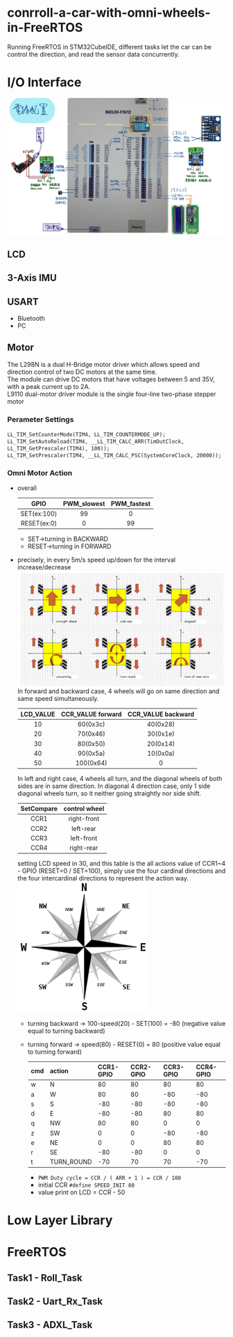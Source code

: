 # conrroll-a-car-with-omni-wheels-in-FreeRTOS
Running FreeRTOS in STM32CubeIDE, different tasks let the car can be control the direction, and read the sensor data concurrently.   

# I/O Interface
![I/O](https://github.com/wei94424/conrroll-a-car-with-omni-wheels-in-FreeRTOS/blob/master/img/io.jpg)
## LCD
## 3-Axis IMU
## USART
  * Bluetooth
  * PC
## Motor
  The L298N is a dual H-Bridge motor driver which allows speed and direction control of two DC motors at the same time.  
  The module can drive DC motors that have voltages between 5 and 35V, with a peak current up to 2A.  
  L9110 dual-motor driver module is the single four-line two-phase stepper motor
  ### Perameter Settings
  ``` 
  LL_TIM_SetCounterMode(TIM4, LL_TIM_COUNTERMODE_UP);
  LL_TIM_SetAutoReload(TIM4, __LL_TIM_CALC_ARR(TimOutClock, LL_TIM_GetPrescaler(TIM4), 100)); 
  LL_TIM_SetPrescaler(TIM4, __LL_TIM_CALC_PSC(SystemCoreClock, 20000));
  ```
  ### Omni Motor Action   
* overall 

  | GPIO | PWM_slowest | PWM_fastest |
  |:------:|:-----:|:-----:|
  | SET(ex:100) | 99 | 0 |
  | RESET(ex:0) | 0 | 99 |  

    * SET->turning in BACKWARD
    * RESET->turning in FORWARD  
* precisely, in every 5m/s speed up/down for the interval increase/decrease  
![omni wheel](https://github.com/wei94424/conrroll-a-car-with-omni-wheels-in-FreeRTOS/blob/master/img/wheel-rotations.jpg)  
In forward and backward case, 4 wheels will go on same direction and same speed simultaneously.  

    | LCD_VALUE | CCR_VALUE forward | CCR_VALUE backward |
    |:------:|:-----:|:-----:|
    | 10 | 60(0x3c) | 40(0x28) |
    | 20 | 70(0x46) | 30(0x1e) |
    | 30 | 80(0x50) | 20(0x14) |
    | 40 | 90(0x5a) | 10(0x0a) |
    | 50 | 100(0x64) | 0 |
    
  In left and right case, 4 wheels all turn, and the diagonal wheels of both sides are in same direction.
  In diagonal 4 direction case, only 1 side diagonal wheels turn, so it neither going straightly nor side shift. 
    
    | SetCompare | control wheel |
    |:------:|:-----:|
    | CCR1 | right-front |
    | CCR2 | left-rear |
    | CCR3 | left-front |
    | CCR4 | right-rear |
    
  setting LCD speed in 30, and this table is the all actions value of CCR1~4 - GPIO (RESET=0 / SET=100), simply use the four cardinal directions and the four intercardinal directions to represent the action way.
  ![moving derection](https://github.com/wei94424/conrroll-a-car-with-omni-wheels-in-FreeRTOS/blob/master/img/compass%20rose.png)  
  * turning backward -> 100-speed(20) - SET(100) = -80 (negative value equal to turning backward)
  * turning forward -> speed(80) - RESET(0) = 80 (positive value equal to turning forward)
  

    | cmd | action     | CCR1-GPIO | CCR2-GPIO | CCR3-GPIO | CCR4-GPIO |
    |-----|------------|-----------|-----------|-----------|-----------|
    | w   | N          | 80        | 80        | 80        | 80        |
    | a   | W          | 80        | 80        | -80       | -80       |
    | s   | S          | -80       | -80       | -80       | -80       |
    | d   | E          | -80       | -80       | 80        | 80        |
    | q   | NW         | 80        | 80        | 0         | 0         |
    | z   | SW         | 0         | 0         | -80       | -80       |
    | e   | NE         | 0         | 0         | 80        | 80        |
    | r   | SE         | -80       | -80       | 0         | 0         |
    | t   | TURN_ROUND | -70       | 70        | 70        | -70       |

  
    * ```PWM Duty cycle = CCR / ( ARR + 1 ) = CCR / 100```  
    * initial CCR ```#define SPEED_INIT 80```    
    * value print on LCD = CCR - 50  


# Low Layer Library

# FreeRTOS
## Task1 - Roll_Task
## Task2 - Uart_Rx_Task
## Task3 - ADXL_Task
